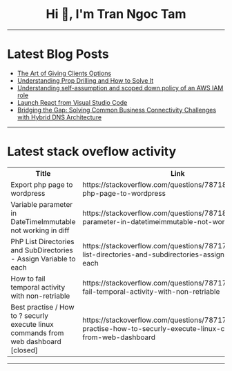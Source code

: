 <h1 align="center">Hi 👋, I'm Tran Ngoc Tam</h1>

---

# Latest Blog Posts 
<!-- BLOG-POST-LIST:START -->
- [The Art of Giving Clients Options](https://dev.to/tacodes/the-art-of-giving-clients-options-1a7m)
- [Understanding Prop Drilling and How to Solve It](https://dev.to/paulocappa/understanding-prop-drilling-and-how-to-solve-it-2bnd)
- [Understanding self-assumption and scoped down policy of an AWS IAM role](https://dev.to/aws-builders/understanding-self-assumption-and-scoped-down-policy-of-an-aws-iam-role-36pn)
- [Launch React from Visual Studio Code](https://dev.to/kinneko-de/launch-react-from-visual-studio-code-24do)
- [Bridging the Gap: Solving Common Business Connectivity Challenges with Hybrid DNS Architecture](https://dev.to/monica_escobar/bridging-the-gap-solving-common-business-connectivity-challenges-with-hybrid-dns-architecture-50kb)
<!-- BLOG-POST-LIST:END -->

---

# Latest stack oveflow activity
<table>
  <tr><th>Title</th><th>Link</th></tr>
  <!-- STACKOVERFLOW:START --><tr><td>Export php page to wordpress</td><td>https://stackoverflow.com/questions/78718151/export-php-page-to-wordpress</td></tr><tr><td>Variable parameter in DateTimeImmutable not working in diff</td><td>https://stackoverflow.com/questions/78718145/variable-parameter-in-datetimeimmutable-not-working-in-diff</td></tr><tr><td>PhP List Directories and SubDirectories - Assign Variable to each</td><td>https://stackoverflow.com/questions/78717996/php-list-directories-and-subdirectories-assign-variable-to-each</td></tr><tr><td>How to fail temporal activity with non-retriable</td><td>https://stackoverflow.com/questions/78717894/how-to-fail-temporal-activity-with-non-retriable</td></tr><tr><td>Best practise / How to ? securly execute linux commands from web dashboard [closed]</td><td>https://stackoverflow.com/questions/78717849/best-practise-how-to-securly-execute-linux-commands-from-web-dashboard</td></tr><!-- STACKOVERFLOW:END -->
</table>

---


